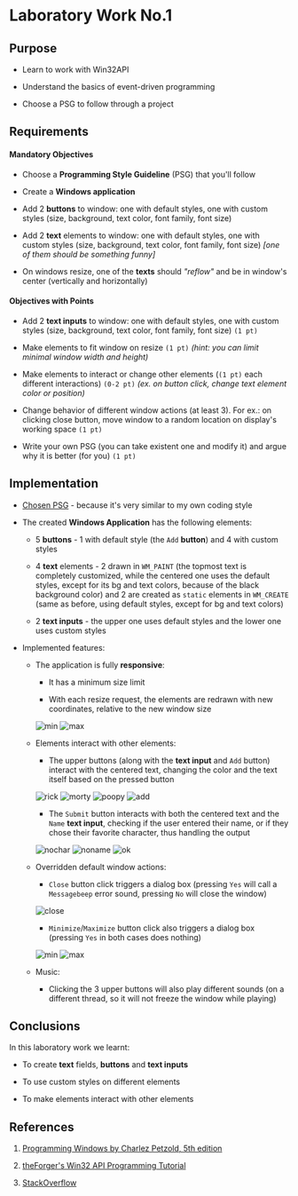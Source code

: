 # Laboratory Work No.1



## Purpose

- Learn to work with Win32API

- Understand the basics of event-driven programming

- Choose a PSG to follow through a project



## Requirements

#### Mandatory Objectives

- Choose a **Programming Style Guideline** (PSG) that you'll follow

- Create a **Windows application**

- Add 2 **buttons** to window: one with default styles, one with custom styles
(size, background, text color, font family, font size)

- Add 2 **text** elements to window: one with default styles, one with custom styles
(size, background, text color, font family, font size) *[one of them should be something funny]*

- On windows resize, one of the **texts** should *"reflow"* and be in window's center (vertically and horizontally)


#### Objectives with Points

- Add 2 **text inputs** to window: one with default styles, one with custom styles
(size, background, text color, font family, font size) `(1 pt)`

- Make elements to fit window on resize `(1 pt)` *(hint: you can limit minimal window width and height)*

- Make elements to interact or change other elements (`(1 pt)` each different interactions) `(0-2 pt)`
*(ex. on button click, change text element color or position)*

- Change behavior of different window actions (at least 3). For ex.: on clicking close button,
move window to a random location on display's working space `(1 pt)`

- Write your own PSG (you can take existent one and modify it) and argue why it is better (for you) `(1 pt)`



## Implementation

- [Chosen PSG](https://www.freebsd.org/cgi/man.cgi?query=style&sektion=9&manpath=FreeBSD+5.0-current) -
because it's very similar to my own coding style

- The created **Windows Application** has the following elements:

   + 5 **buttons** - 1 with default style (the `Add` **button**) and 4 with custom styles

   + 4 **text** elements - 2 drawn in `WM_PAINT`
   (the topmost text is completely customized, while the centered one uses the default styles,
   except for its bg and text colors, because of the black background color)
   and 2 are created as `static` elements in `WM_CREATE` (same as before,
   using default styles, except for bg and text colors)
   
   + 2 **text inputs** - the upper one uses default styles and the lower one uses custom styles
      
- Implemented features:

   + The application is fully **responsive**:
       
       - It has a minimum size limit
       
       - With each resize request, the elements are redrawn with new coordinates, relative to
       the new window size
       
       ![min][minwin]
       ![max][maxwin]

    + Elements interact with other elements:
       
       - The upper buttons (along with the **text input** and `Add` button) interact with the centered text,
       changing the color and the text itself based on the pressed button
      
       ![rick][rickclick]
       ![morty][mortyclick]
       ![poopy][poopyclick]
       ![add][addclick]
       
       - The `Submit` button interacts with both the centered text and the `Name` **text input**,
       checking if the user entered their name, or if they chose their favorite character, thus 
       handling the output
       
       ![nochar][nocharsubmit]
       ![noname][nonamesubmit]
       ![ok][oksubmit]
       
    + Overridden default window actions:
    
       - `Close` button click triggers a dialog box (pressing `Yes` will call a `Messagebeep` error sound,
       pressing `No` will close the window)
       
       ![close][close]
       
       - `Minimize`/`Maximize` button click also triggers a dialog box (pressing `Yes` in both cases does nothing)
       
       ![min][minimize]
       ![max][maximize]

    + Music:
    
       - Clicking the 3 upper buttons will also play different sounds (on a different thread, so it will not freeze
       the window while playing)
  
  
       
## Conclusions

In this laboratory work we learnt:

- To create **text** fields, **buttons** and **text inputs**

- To use custom styles on different elements

- To make elements interact with other elements
       
  
  
## References

1. [Programming Windows by Charlez Petzold, 5th edition](https://www.amazon.com/exec/obidos/ISBN=157231995X)

1. [theForger's Win32 API Programming Tutorial](http://www.winprog.org/tutorial/start.html)

1. [StackOverflow](https://stackoverflow.com/)



[minwin]: https://user-images.githubusercontent.com/22482507/36475238-b719db1e-1702-11e8-9d97-38c7f38799bc.PNG "Minimum size"
[maxwin]: https://user-images.githubusercontent.com/22482507/36475250-b8443912-1702-11e8-89e2-90212af9df27.PNG "Maximum size"

[rickclick]: https://user-images.githubusercontent.com/22482507/36475245-b7bf2b0a-1702-11e8-8a58-ada2033048fe.PNG "Clicking Rick button"
[mortyclick]: https://user-images.githubusercontent.com/22482507/36475240-b737d34e-1702-11e8-88c7-123b5e205245.PNG "Clicking Morty button"
[poopyclick]: https://user-images.githubusercontent.com/22482507/36475244-b78fb0c8-1702-11e8-84b3-12eb8e6c649a.PNG "Clicking Mr. Poopybutthole button"
[addclick]: https://user-images.githubusercontent.com/22482507/36475247-b7f53d76-1702-11e8-96d9-3d6b621b3d29.PNG "Clicking Add"

[nocharsubmit]: https://user-images.githubusercontent.com/22482507/36475241-b753ae52-1702-11e8-913c-2525f8aeeb2a.PNG "Clicking Submit without choosing a char"
[nonamesubmit]: https://user-images.githubusercontent.com/22482507/36475242-b774b4b2-1702-11e8-8960-b383158ea1fa.PNG "Clicking Submit without entering your name"
[oksubmit]: https://user-images.githubusercontent.com/22482507/36475246-b7d96a74-1702-11e8-8b30-28750d1ec02e.PNG "Clicking Submit OK"

[close]: https://user-images.githubusercontent.com/22482507/36475248-b8109472-1702-11e8-8924-46291fc5cdcb.PNG "Clicking Close Window"
[minimize]: https://user-images.githubusercontent.com/22482507/36475237-b6fd32d4-1702-11e8-8b69-8d98b4430828.PNG "Clicking Minimize Window"
[maximize]: https://user-images.githubusercontent.com/22482507/36475249-b82a29aa-1702-11e8-90b2-06afdbbb0385.PNG "Clicking Maximize Window"
